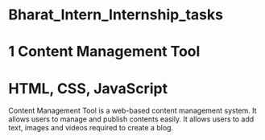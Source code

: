 # Bharat_Intern_Internship_tasks
# 1 Content Management Tool                                                                                                                                          
# HTML, CSS, JavaScript
Content Management Tool is a web-based content management system. It allows users to manage and publish contents easily. 
It allows users to add text, images and videos required to create a blog.
